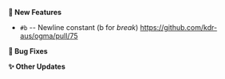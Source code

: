 **🔬 New Features**
- `#b` -- Newline constant (b for _break_) <https://github.com/kdr-aus/ogma/pull/75>

**🐛 Bug Fixes**

**✨ Other Updates**
